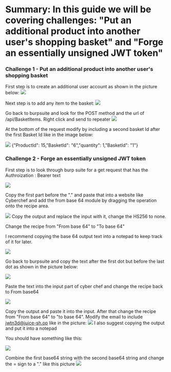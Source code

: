 # Summary: In this guide we will be covering challenges: "Put an additional product into another user's shopping basket" and "Forge an essentially unsigned JWT token"

### Challenge 1 - Put an additional product into another user's shopping basket

First step is to create an additional user account as shown in the picture below:
![](Screenshot%203.png)

Next step is to add any item to the basket:
![](Screenshot%204.png)

Go back to burpsuite and look for the POST method and the url of /api/BasketItems. Right click and send to repeater
![](Screenshot%208.png)

At the bottom of the request modify by including a second basket Id after the first Basket Id like in the image below:

![](Screenshot%209.png)
{"ProductId": 15,"BasketId": "6","quantity": 1,"BasketId": "1"}



### Challenge 2 - Forge an essentially unsigned JWT token

First step is to look through burp suite for a get request that has the Authroization : Bearer text

![](Screenshot%2010.png)

Copy the first part before the "." and paste that into a website like Cyberchef and add the from base 64 module by dragging the operation onto the recipe area.


![](Screenshot%2011.png)
Copy the output and replace the input with it, change the HS256 to none.

Change the recipe from "From base 64" to "To base 64"

I recommend copying the base 64 output text into a notepad to keep track of it for later.

![](Screenshot%2016.png)

Go back to burpsuite and copy the text after the first dot but before the last dot as shown in the picture below:

![](Screenshot%2013.png)

Paste the text into the input part of cyber chef and change the recipe back to From base64

![](Screenshot%2014.png)

Copy the output and paste it into the input. After that change the recipe from "From base 64" to "to base 64". Modify the email to include jwtn3d@juice-sh.op like in the picture: 
![](Screenshot%2015.png)
I also suggest copying the output and put it into a notepad


You should have something like this:

![](Screenshot%2017.png)

Combine the first base64 string with the second base64 string and change the = sign to a "." like this picture
![](Screenshot%2018.png)
